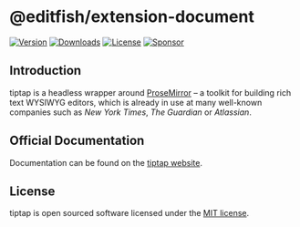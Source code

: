 # @editfish/extension-document
[![Version](https://img.shields.io/npm/v/@editfish/extension-document.svg?label=version)](https://www.npmjs.com/package/@editfish/extension-document)
[![Downloads](https://img.shields.io/npm/dm/@editfish/extension-document.svg)](https://npmcharts.com/compare/tiptap?minimal=true)
[![License](https://img.shields.io/npm/l/@editfish/extension-document.svg)](https://www.npmjs.com/package/@editfish/extension-document)
[![Sponsor](https://img.shields.io/static/v1?label=Sponsor&message=%E2%9D%A4&logo=GitHub)](https://github.com/sponsors/ueberdosis)

## Introduction
tiptap is a headless wrapper around [ProseMirror](https://ProseMirror.net) – a toolkit for building rich text WYSIWYG editors, which is already in use at many well-known companies such as *New York Times*, *The Guardian* or *Atlassian*.

## Official Documentation
Documentation can be found on the [tiptap website](https://tiptap.dev).

## License
tiptap is open sourced software licensed under the [MIT license](https://github.com/ueberdosis/tiptap/blob/main/LICENSE.md).
